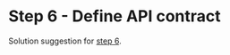 # Step 6 - Define API contract

Solution suggestion for [step 6](https://github.com/nrkno/dotnetskolen/blob/main/README_EN.md#step-6---define-api-contract).
